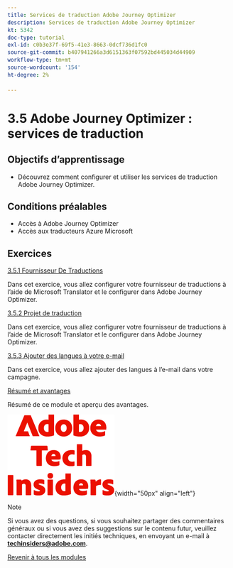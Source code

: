 ```yaml
---
title: Services de traduction Adobe Journey Optimizer
description: Services de traduction Adobe Journey Optimizer
kt: 5342
doc-type: tutorial
exl-id: c0b3e37f-69f5-41e3-8663-0dcf736d1fc0
source-git-commit: b407941266a3d6151363f07592bd445034d44909
workflow-type: tm+mt
source-wordcount: '154'
ht-degree: 2%

---
```


# 3.5 Adobe Journey Optimizer : services de traduction

## Objectifs d’apprentissage

- Découvrez comment configurer et utiliser les services de traduction Adobe Journey Optimizer.

## Conditions préalables

- Accès à Adobe Journey Optimizer
- Accès aux traducteurs Azure Microsoft

## Exercices

[3.5.1 Fournisseur De Traductions](./ex1.md)

Dans cet exercice, vous allez configurer votre fournisseur de traductions à l’aide de Microsoft Translator et le configurer dans Adobe Journey Optimizer.

[3.5.2 Projet de traduction](./ex2.md)

Dans cet exercice, vous allez configurer votre fournisseur de traductions à l’aide de Microsoft Translator et le configurer dans Adobe Journey Optimizer.

[3.5.3 Ajouter des langues à votre e-mail](./ex3.md)

Dans cet exercice, vous allez ajouter des langues à l’e-mail dans votre campagne.

[Résumé et avantages](./summary.md)

Résumé de ce module et aperçu des avantages.

![Insiders de la technologie &#x200B;](./../../../../assets/images/techinsiders.png){width="50px" align="left"}

>[!NOTE]
>
>Si vous avez des questions, si vous souhaitez partager des commentaires généraux ou si vous avez des suggestions sur le contenu futur, veuillez contacter directement les initiés techniques, en envoyant un e-mail à **techinsiders@adobe.com**.

[Revenir à tous les modules](./../../../../overview.md)
